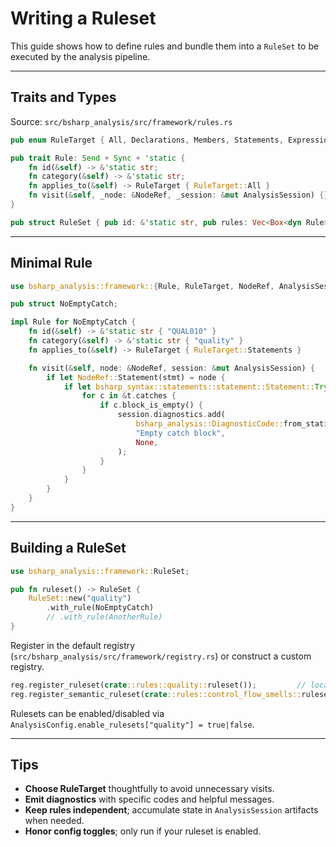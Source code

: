 # Writing a Ruleset

This guide shows how to define rules and bundle them into a `RuleSet` to be executed by the analysis pipeline.

---

## Traits and Types

Source: `src/bsharp_analysis/src/framework/rules.rs`

```rust
pub enum RuleTarget { All, Declarations, Members, Statements, Expressions }

pub trait Rule: Send + Sync + 'static {
    fn id(&self) -> &'static str;
    fn category(&self) -> &'static str;
    fn applies_to(&self) -> RuleTarget { RuleTarget::All }
    fn visit(&self, _node: &NodeRef, _session: &mut AnalysisSession) {}
}

pub struct RuleSet { pub id: &'static str, pub rules: Vec<Box<dyn Rule>> }
```

---

## Minimal Rule

```rust
use bsharp_analysis::framework::{Rule, RuleTarget, NodeRef, AnalysisSession};

pub struct NoEmptyCatch;

impl Rule for NoEmptyCatch {
    fn id(&self) -> &'static str { "QUAL010" }
    fn category(&self) -> &'static str { "quality" }
    fn applies_to(&self) -> RuleTarget { RuleTarget::Statements }

    fn visit(&self, node: &NodeRef, session: &mut AnalysisSession) {
        if let NodeRef::Statement(stmt) = node {
            if let bsharp_syntax::statements::statement::Statement::Try(t) = stmt {
                for c in &t.catches {
                    if c.block_is_empty() {
                        session.diagnostics.add(
                            bsharp_analysis::DiagnosticCode::from_static("QUAL010"),
                            "Empty catch block",
                            None,
                        );
                    }
                }
            }
        }
    }
}
```

---

## Building a RuleSet

```rust
use bsharp_analysis::framework::RuleSet;

pub fn ruleset() -> RuleSet {
    RuleSet::new("quality")
        .with_rule(NoEmptyCatch)
        // .with_rule(AnotherRule)
}
```

Register in the default registry (`src/bsharp_analysis/src/framework/registry.rs`) or construct a custom registry.

```rust
reg.register_ruleset(crate::rules::quality::ruleset());         // local rules
reg.register_semantic_ruleset(crate::rules::control_flow_smells::ruleset());
```

Rulesets can be enabled/disabled via `AnalysisConfig.enable_rulesets["quality"] = true|false`.

---

## Tips

- **Choose RuleTarget** thoughtfully to avoid unnecessary visits.
- **Emit diagnostics** with specific codes and helpful messages.
- **Keep rules independent**; accumulate state in `AnalysisSession` artifacts when needed.
- **Honor config toggles**; only run if your ruleset is enabled.
